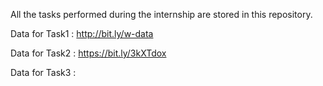 All the tasks performed during the internship are stored in this repository.

Data for Task1 :  http://bit.ly/w-data

Data for Task2 :  https://bit.ly/3kXTdox

Data for Task3 : 
